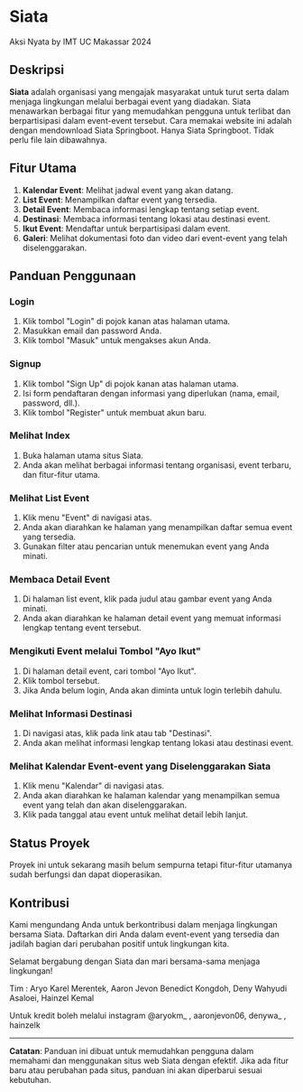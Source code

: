 # Siata
Aksi Nyata by IMT UC Makassar 2024

## Deskripsi
**Siata** adalah organisasi yang mengajak masyarakat untuk turut serta dalam menjaga lingkungan melalui berbagai event yang diadakan. Siata menawarkan berbagai fitur yang memudahkan pengguna untuk terlibat dan berpartisipasi dalam event-event tersebut. Cara memakai website ini adalah dengan mendownload Siata Springboot. Hanya Siata Springboot. Tidak perlu file lain dibawahnya.

## Fitur Utama
1. **Kalendar Event**: Melihat jadwal event yang akan datang.
2. **List Event**: Menampilkan daftar event yang tersedia.
3. **Detail Event**: Membaca informasi lengkap tentang setiap event.
4. **Destinasi**: Membaca informasi tentang lokasi atau destinasi event.
5. **Ikut Event**: Mendaftar untuk berpartisipasi dalam event.
6. **Galeri**: Melihat dokumentasi foto dan video dari event-event yang telah diselenggarakan.

## Panduan Penggunaan

### Login
1. Klik tombol "Login" di pojok kanan atas halaman utama.
2. Masukkan email dan password Anda.
3. Klik tombol "Masuk" untuk mengakses akun Anda.

### Signup
1. Klik tombol "Sign Up" di pojok kanan atas halaman utama.
2. Isi form pendaftaran dengan informasi yang diperlukan (nama, email, password, dll.).
3. Klik tombol "Register" untuk membuat akun baru.

### Melihat Index
1. Buka halaman utama situs Siata.
2. Anda akan melihat berbagai informasi tentang organisasi, event terbaru, dan fitur-fitur utama.

### Melihat List Event
1. Klik menu "Event" di navigasi atas.
2. Anda akan diarahkan ke halaman yang menampilkan daftar semua event yang tersedia.
3. Gunakan filter atau pencarian untuk menemukan event yang Anda minati.

### Membaca Detail Event
1. Di halaman list event, klik pada judul atau gambar event yang Anda minati.
2. Anda akan diarahkan ke halaman detail event yang memuat informasi lengkap tentang event tersebut.

### Mengikuti Event melalui Tombol "Ayo Ikut"
1. Di halaman detail event, cari tombol "Ayo Ikut".
2. Klik tombol tersebut.
3. Jika Anda belum login, Anda akan diminta untuk login terlebih dahulu.

### Melihat Informasi Destinasi
1. Di navigasi atas, klik pada link atau tab "Destinasi".
2. Anda akan melihat informasi lengkap tentang lokasi atau destinasi event.

### Melihat Kalendar Event-event yang Diselenggarakan Siata
1. Klik menu "Kalendar" di navigasi atas.
2. Anda akan diarahkan ke halaman kalendar yang menampilkan semua event yang telah dan akan diselenggarakan.
3. Klik pada tanggal atau event untuk melihat detail lebih lanjut.

## Status Proyek
Proyek ini untuk sekarang masih belum sempurna tetapi fitur-fitur utamanya sudah berfungsi dan dapat dioperasikan.

## Kontribusi
Kami mengundang Anda untuk berkontribusi dalam menjaga lingkungan bersama Siata. Daftarkan diri Anda dalam event-event yang tersedia dan jadilah bagian dari perubahan positif untuk lingkungan kita.

Selamat bergabung dengan Siata dan mari bersama-sama menjaga lingkungan!

Tim : Aryo Karel Merentek, Aaron Jevon Benedict Kongdoh, Deny Wahyudi Asaloei, Hainzel Kemal

Untuk kredit boleh melalui instagram @aryokm_ , aaronjevon06, denywa_ , hainzelk

---

**Catatan**: Panduan ini dibuat untuk memudahkan pengguna dalam memahami dan menggunakan situs web Siata dengan efektif. Jika ada fitur baru atau perubahan pada situs, panduan ini akan diperbarui sesuai kebutuhan.
